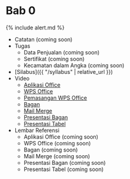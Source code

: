 # Bab 0

{% include alert.md %}

* Catatan (coming soon)
* Tugas
  * Data Penjualan (coming soon)
  * Sertifikat (coming soon)
  * Kecamatan dalam Angka (coming soon)
* [Silabus]({{ "/syllabus" | relative_url }})
* Video
  * [Aplikasi Office](https://www.youtube.com/watch?v=TOGLgCyTVOo)
  * [WPS Office](https://www.youtube.com/watch?v=KK8Uk9Kc4Jc)
  * [Pemasangan WPS Office](https://www.youtube.com/watch?v=9eF7lbi_eEw)
  * [Bagan](https://www.youtube.com/watch?v=hvNarjilZ40)
  * [Mail Merge](https://www.youtube.com/watch?v=iEn996X63jY)
  * [Presentasi Bagan](https://www.youtube.com/watch?v=t6x-JYKDs4M)
  * [Presentasi Tabel](https://www.youtube.com/watch?v=1IH94PYoHkU)
* Lembar Referensi
  * Aplikasi Office (coming soon)
  * WPS Office (coming soon)
  * Bagan (coming soon)
  * Mail Merge (coming soon)
  * Presentasi Bagan (coming soon)
  * Presentasi Tabel (coming soon)
